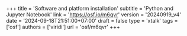 +++
title = 'Software and platform installation'
subtitle = 'Python and Jupyter Notebook'
link = 'https://osf.io/m6qvr'
version = '20240919_v4'
date = '2024-09-18T21:51:00+07:00'
draft = false
type = 'xtalk'
tags = ['osf']
authors = ['viridi']
url = 'osf/m6qvr'
+++
<!--more-->

